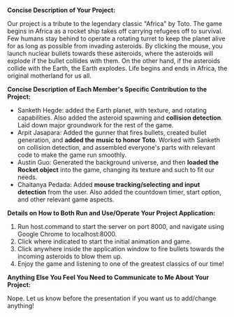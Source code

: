 **Concise Description of Your Project:**
	
Our project is a tribute to the legendary classic "Africa" by Toto. The game begins in Africa as a rocket ship takes off carrying refugees off to survival. Few humans stay behind to operate a rotating turret to keep the planet alive for as long as possible from invading asteroids. By clicking the mouse, you launch nuclear bullets towards these asteroids, where the asteroids will explode if the bullet collides with them. On the other hand, if the asteroids collide with the Earth, the Earth explodes. Life begins and ends in Africa, the original motherland for us all.

**Concise Description of Each Member's Specific Contribution to the Project:**
	
* Sanketh Hegde: added the Earth planet, with texture, and rotating capabilities. Also added the asteroid spawning and **collision detection**. Laid down major groundwork for the rest of the game.
* Arpit Jasapara: Added the gunner that fires bullets, created bullet generation, and **added the music to honor Toto**. Worked with Sanketh on collision detection, and assembled everyone's parts with relevant code to make the game run smoothly.
* Austin Guo: Generated the background universe, and then **loaded the Rocket object** into the game, changing its texture and such to fit our needs.
* Chaitanya Pedada: Added **mouse tracking/selecting and input detection** from the user. Also added the countdown timer, start option, and other relevant game aspects.

**Details on How to Both Run and Use/Operate Your Project Application:**
1. Run host.command to start the server on port 8000, and navigate using Google Chrome to localhost:8000.
2. Click where indicated to start the initial animation and game.
3. Click anywhere inside the application window to fire bullets towards the incoming asteroids to blow them up.
4. Enjoy the game and listening to one of the greatest classics of our time!

**Anything Else You Feel You Need to Communicate to Me About Your Project:**

Nope. Let us know before the presentation if you want us to add/change anything!